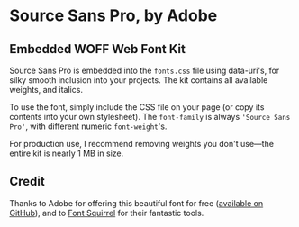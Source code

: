 # Source Sans Pro, by Adobe
## Embedded WOFF Web Font Kit

Source Sans Pro is embedded into the `fonts.css` file using data-uri's, for silky smooth inclusion into your projects. The kit contains all available weights, and italics.

To use the font, simply include the CSS file on your page (or copy its contents into your own stylesheet). The `font-family` is always `'Source Sans Pro'`, with different numeric `font-weight`'s.

For production use, I recommend removing weights you don't use&mdash;the entire kit is nearly 1 MB in size.

## Credit

Thanks to Adobe for offering this beautiful font for free ([available on GitHub](https://github.com/adobe/source-sans-pro)), and to [Font Squirrel](http://www.fontsquirrel.com/fonts/source-sans-pro) for their fantastic tools.